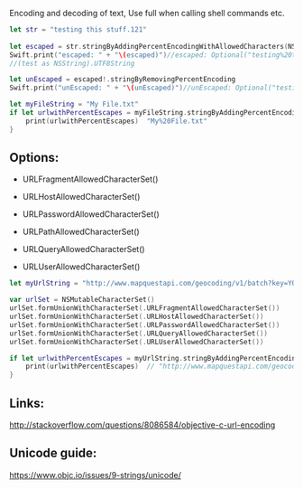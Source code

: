 Encoding and decoding of text<!--more-->, Use full when calling shell commands etc. 


```swift
let str = "testing this stuff.121"
        
let escaped = str.stringByAddingPercentEncodingWithAllowedCharacters(NSCharacterSet.URLPathAllowedCharacterSet())
Swift.print("escaped: " + "\(escaped)")//escaped: Optional("testing%20this%20stuff.121")
//(test as NSString).UTF8String

let unEscaped = escaped!.stringByRemovingPercentEncoding
Swift.print("unEscaped: " + "\(unEscaped)")//unEscaped: Optional("testing this stuff.121")
```



```swift
let myFileString = "My File.txt"
if let urlwithPercentEscapes = myFileString.stringByAddingPercentEncodingWithAllowedCharacters( NSCharacterSet.URLPathAllowedCharacterSet()) {
    print(urlwithPercentEscapes)  "My%20File.txt"
}
```

## Options: 

- URLFragmentAllowedCharacterSet()

- URLHostAllowedCharacterSet()

- URLPasswordAllowedCharacterSet()

- URLPathAllowedCharacterSet()

- URLQueryAllowedCharacterSet()

- URLUserAllowedCharacterSet()


```swift
let myUrlString = "http://www.mapquestapi.com/geocoding/v1/batch?key=YOUR_KEY_HERE&callback=renderBatch&location=Pottsville,PA&location=Red Lion&location=19036&location=1090 N Charlotte St, Lancaster, PA"

var urlSet = NSMutableCharacterSet()
urlSet.formUnionWithCharacterSet(.URLFragmentAllowedCharacterSet())
urlSet.formUnionWithCharacterSet(.URLHostAllowedCharacterSet())
urlSet.formUnionWithCharacterSet(.URLPasswordAllowedCharacterSet())
urlSet.formUnionWithCharacterSet(.URLQueryAllowedCharacterSet())
urlSet.formUnionWithCharacterSet(.URLUserAllowedCharacterSet())

if let urlwithPercentEscapes = myUrlString.stringByAddingPercentEncodingWithAllowedCharacters( urlSet) {
    print(urlwithPercentEscapes)  // "http://www.mapquestapi.com/geocoding/v1/batch?key=YOUR_KEY_HERE&callback=renderBatch&location=Pottsville,PA&location=Red%20Lion&location=19036&location=1090%20N%20Charlotte%20St,%20Lancaster,%20PA"
}
```


## Links:
http://stackoverflow.com/questions/8086584/objective-c-url-encoding

## Unicode guide: 
https://www.objc.io/issues/9-strings/unicode/
